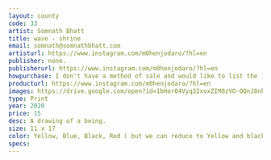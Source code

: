 ```yaml
---
layout: county 
code: 33
artist: Somnath Bhatt
title: wave - shrine 
email: somnath@somnathbhatt.com
artisturl: https://www.instagram.com/m0henjodaro/?hl=en
publisher: none. 
publisherurl: https://www.instagram.com/m0henjodaro/?hl=en
howpurchase: I don't have a method of sale and would like to list the item on lucky risograph/zine hug's website
producturl: https://www.instagram.com/m0henjodaro/?hl=en
images: https://drive.google.com/open?id=1bHor04Vyq32xvxZIM8zVO-OQnJ8nk9cm
type: Print
year: 2020
price: 15
desc: A drawing of a being. 
size: 11 x 17 
color: Yellow, Blue, Black, Red ( but we can reduce to Yellow and black ) 
specs: 
---
```

